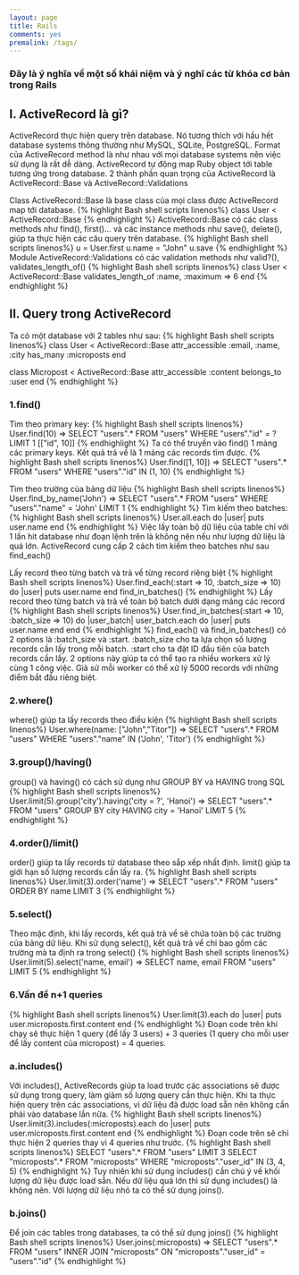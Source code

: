 ```yaml
---
layout: page
title: Rails
comments: yes
premalink: /tags/
---
```

### Đây là ý nghĩa  về một số khái niệm và ý nghĩ các từ khóa cơ bản trong Rails

## I. ActiveRecord là gì?
ActiveRecord thực hiện query trên database. Nó tương thích với hầu hết database systems thông thường như MySQL, SQLite, PostgreSQL.
Format của ActiveRecord method là như nhau với mọi database systems nên việc sử dụng là rất dễ dàng.
ActiveRecord tự động map Ruby object tới table tương ứng trong database.
2 thành phần quan trọng của ActiveRecord là ActiveRecord::Base và ActiveRecord::Validations

Class ActiveRecord::Base là base class của mọi class được ActiveRecord map tới database.
{% highlight Bash shell scripts linenos%}
class User < ActiveRecord::Base
{% endhighlight %}
ActiveRecord::Base có các class methods như find(), first()… và các instance methods như save(), delete(), giúp ta thực hiện các câu query trên database.
{% highlight Bash shell scripts linenos%}
u = User.first
u.name = "John"
u.save
{% endhighlight %}
Module ActiveRecord::Validations có các validation methods như valid?(), validates_length_of()
{% highlight Bash shell scripts linenos%}
class User < ActiveRecord::Base
validates_length_of :name, :maximum => 6
end
{% endhighlight %}

## II. Query trong ActiveRecord

Ta có một database với 2 tables như sau:
{% highlight Bash shell scripts linenos%}
class User < ActiveRecord::Base
attr_accessible :email, :name, :city
has_many :microposts
end


class Micropost < ActiveRecord::Base
attr_accessible :content
belongs_to :user
end
{% endhighlight %}

### 1.find()

Tìm theo primary key:
{% highlight Bash shell scripts linenos%}
User.find(10)
=> SELECT "users".* FROM "users" WHERE "users"."id" = ? LIMIT 1 [["id", 10]]
{% endhighlight %}
Ta có thể truyền vào find() 1 mảng các primary keys. Kết quả trả về là 1 mảng các records tìm được.
{% highlight Bash shell scripts linenos%}
User.find([1, 10])
=> SELECT "users".* FROM "users" WHERE "users"."id" IN (1, 10)
{% endhighlight %}

Tìm theo trường của bảng dữ liệu
{% highlight Bash shell scripts linenos%}
User.find_by_name('John')
=> SELECT "users".* FROM "users" WHERE "users"."name" = 'John' LIMIT 1
{% endhighlight %}
Tìm kiếm theo batches:
{% highlight Bash shell scripts linenos%}
User.all.each do |user|
puts user.name
end
{% endhighlight %}
Việc lấy toàn bộ dữ liệu của table chỉ với 1 lần hit database như đoạn lệnh trên là không nên nếu như lượng dữ liệu là quá lớn.
ActiveRecord cung cấp 2 cách tìm kiếm theo batches như sau
find_each()

Lấy record theo từng batch và trả về từng record riêng biệt
{% highlight Bash shell scripts linenos%}
User.find_each(:start => 10, :batch_size => 10) do |user|
puts user.name
end
find_in_batches()
{% endhighlight %}
Lấy record theo từng batch và trả về toàn bộ batch dưới dạng mảng các record
{% highlight Bash shell scripts linenos%}
User.find_in_batches(:start => 10, :batch_size => 10) do |user_batch|
user_batch.each do |user|
puts user.name
end
end
{% endhighlight %}
find_each() và find_in_batches() có 2 options là :batch_size và :start.
:batch_size cho ta lựa chọn số lượng records cần lấy trong mỗi batch.
:start cho ta đặt ID đầu tiên của batch records cần lấy.
2 options này giúp ta có thể tạo ra nhiều workers xử lý cùng 1 công việc. Giả sử mỗi worker có thể xử lý 5000 records với những điểm bắt đầu riêng biệt.

### 2.where()

where() giúp ta lấy records theo điều kiện
{% highlight Bash shell scripts linenos%}
User.where(name: ["John","Titor"])
=> SELECT "users".* FROM "users" WHERE "users"."name" IN ('John', 'Titor')
{% endhighlight %}
### 3.group()/having()

group() và having() có cách sử dụng như GROUP BY và HAVING trong SQL
{% highlight Bash shell scripts linenos%}
User.limit(5).group('city').having('city = ?', 'Hanoi')
=> SELECT "users".* FROM "users" GROUP BY city HAVING city = 'Hanoi' LIMIT 5
{% endhighlight %}

### 4.order()/limit()

order() giúp ta lấy records từ database theo sắp xếp nhất định.
limit() giúp ta giới hạn số lượng records cần lấy ra.
{% highlight Bash shell scripts linenos%}
User.limit(3).order('name')
=> SELECT "users".* FROM "users" ORDER BY name LIMIT 3
{% endhighlight %}
### 5.select()

Theo mặc định, khi lấy records, kết quả trả về sẽ chứa toàn bộ các trường của bảng dữ liệu.
Khi sử dụng select(), kết quả trả về chỉ bao gồm các trường mà ta định ra trong select()
{% highlight Bash shell scripts linenos%}
User.limit(5).select('name, email')
=> SELECT name, email FROM "users" LIMIT 5
{% endhighlight %}

### 6.Vấn đề n+1 queries

{% highlight Bash shell scripts linenos%}
User.limit(3).each do |user|
puts user.microposts.first.content
end
{% endhighlight %}
Đoạn code trên khi chạy sẽ thực hiện 1 query (để lấy 3 users) + 3 queries (1 query cho mỗi user để lấy content của micropost) = 4 queries.
### a.includes()
Với includes(), ActiveRecords giúp ta load trước các associations sẽ được sử dụng trong query, làm giảm số lượng query cần thực hiện.
Khi ta thực hiện query trên các associations, vì dữ liệu đã được load sẵn nên không cần phải vào database lần nữa.
{% highlight Bash shell scripts linenos%}
User.limit(3).includes(:microposts).each do |user|
puts user.microposts.first.content
end
{% endhighlight %}
Đoạn code trên sẽ chỉ thực hiện 2 queries thay vì 4 queries như trước.
{% highlight Bash shell scripts linenos%}
SELECT "users".* FROM "users" LIMIT 3
SELECT "microposts".* FROM "microposts" WHERE "microposts"."user_id" IN (3, 4, 5)
{% endhighlight %}
Tuy nhiên khi sử dụng includes() cần chú ý về khối lượng dữ liệu được load sẵn. Nếu dữ liệu quá lớn thì sử dụng includes() là không nên.
Với lượng dữ liệu nhỏ ta có thể sử dụng joins().
### b.joins()

Để join các tables trong databases, ta có thể sử dụng joins()
{% highlight Bash shell scripts linenos%}
User.joins(:microposts)
=> SELECT "users".* FROM "users" INNER JOIN "microposts" ON "microposts"."user_id" = "users"."id"
{% endhighlight %}

